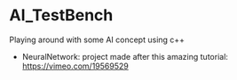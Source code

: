 # AI_TestBench
Playing around with some AI concept using c++

 - NeuralNetwork: project made after this amazing tutorial: https://vimeo.com/19569529
